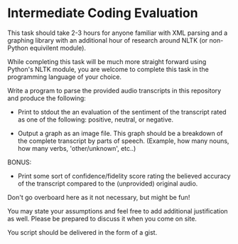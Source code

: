 # Intermediate Coding Evaluation

This task should take 2-3 hours for anyone familiar with XML parsing and a graphing library with an additional hour of research around NLTK (or non-Python equivilent module).

While completing this task will be much more straight forward using Python's NLTK module, you are welcome to complete this task in the programming language of your choice.

Write a program to parse the provided audio transcripts in this repository and produce the following:

* Print to stdout the an evaluation of the sentiment of the transcript rated as one of the following: positive, neutral, or negative.

* Output a graph as an image file.  This graph should be a breakdown of the complete transcript by parts of speech. (Example, how many nouns, how many verbs, 'other/unknown', etc..)

BONUS:

* Print some sort of confidence/fidelity score rating the believed accuracy of the transcript compared to the (unprovided) original audio.

Don't go overboard here as it not necessary, but might be fun!

You may state your assumptions and feel free to add additional justification as well. Please be prepared to discuss it when you come on site.

You script should be delivered in the form of a gist.
